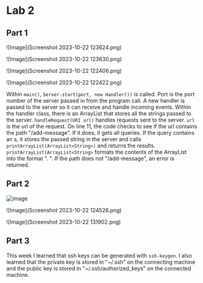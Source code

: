 # Lab 2

## Part 1

![Image](Screenshot 2023-10-22 123624.png)

![Image](Screenshot 2023-10-22 123630.png)

![Image](Screenshot 2023-10-22 122406.png)

![Image](Screenshot 2023-10-22 122422.png)

Within `main()`, `Server.start(port, new Handler())` is called. Port is the port number of the server passed in from the program call. A new handler is passed to the server so it can receive and handle incoming events. Within the handler class, there is an ArrayList<String> that stores all the strings passed to the server. `handleRequest(URI url)` handles requests sent to the server. `url` is the url of the request. On line 11, the code checks to see if the url contains the path "/add-message". If it does, it gets all queries. If the query contains an s, it stores the passed string in the server and calls `printArrayList(ArrayList<String>)` and returns the results. `printArrayList(ArrayList<String>` formats the contents of the ArrayList<String> into the format "<position>. <string>". If the path does not "/add-message", an error is returned.

## Part 2

![image](https://github.com/mic051/cse15l-lab-reports/assets/146787706/ce64971f-070f-4ec6-b359-f00b8c9b6a4a)

![Image](Screenshot 2023-10-22 124526.png)

![Image](Screenshot 2023-10-22 131902.png)

## Part 3

This week I learned that ssh keys can be generated with `ssh-keygen`. I also learned that the private key is stored in "~/.ssh" on the connecting machine and the public key is stored in "~/.ssh/authorized_keys" on the connected machine.
